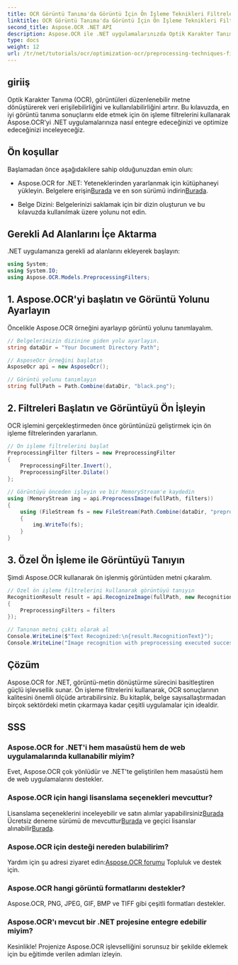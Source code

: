 ```yaml
---
title: OCR Görüntü Tanıma'da Görüntü İçin Ön İşleme Teknikleri Filtreleri
linktitle: OCR Görüntü Tanıma'da Görüntü İçin Ön İşleme Teknikleri Filtreleri
second_title: Aspose.OCR .NET API
description: Aspose.OCR ile .NET uygulamalarınızda Optik Karakter Tanıma (OCR) potansiyelinin kilidini açın. Bu kılavuz, ön işleme filtreleri kullanarak OCR'yi uygulamaya yönelik adım adım bir yaklaşım sağlar.
type: docs
weight: 12
url: /tr/net/tutorials/ocr/optimization-ocr/preprocessing-techniques-filters-for-image/
---
```

## giriiş

Optik Karakter Tanıma (OCR), görüntüleri düzenlenebilir metne dönüştürerek veri erişilebilirliğini ve kullanılabilirliğini artırır. Bu kılavuzda, en iyi görüntü tanıma sonuçlarını elde etmek için ön işleme filtrelerini kullanarak Aspose.OCR'yi .NET uygulamalarınıza nasıl entegre edeceğinizi ve optimize edeceğinizi inceleyeceğiz.

## Ön koşullar

Başlamadan önce aşağıdakilere sahip olduğunuzdan emin olun:

-  Aspose.OCR for .NET: Yeteneklerinden yararlanmak için kütüphaneyi yükleyin. Belgelere erişin[Burada](https://reference.aspose.com/ocr/net/) ve en son sürümü indirin[Burada](https://releases.aspose.com/ocr/net/).

- Belge Dizini: Belgelerinizi saklamak için bir dizin oluşturun ve bu kılavuzda kullanılmak üzere yolunu not edin.

## Gerekli Ad Alanlarını İçe Aktarma

.NET uygulamanıza gerekli ad alanlarını ekleyerek başlayın:

```csharp
using System;
using System.IO;
using Aspose.OCR.Models.PreprocessingFilters;
```

## 1. Aspose.OCR'yi başlatın ve Görüntü Yolunu Ayarlayın

Öncelikle Aspose.OCR örneğini ayarlayıp görüntü yolunu tanımlayalım.

```csharp
// Belgelerinizin dizinine giden yolu ayarlayın.
string dataDir = "Your Document Directory Path";

// AsposeOcr örneğini başlatın
AsposeOcr api = new AsposeOcr();

// Görüntü yolunu tanımlayın
string fullPath = Path.Combine(dataDir, "black.png");
```

## 2. Filtreleri Başlatın ve Görüntüyü Ön İşleyin

OCR işlemini gerçekleştirmeden önce görüntünüzü geliştirmek için ön işleme filtrelerinden yararlanın.

```csharp
// Ön işleme filtrelerini başlat
PreprocessingFilter filters = new PreprocessingFilter
{
    PreprocessingFilter.Invert(),
    PreprocessingFilter.Dilate()
};

// Görüntüyü önceden işleyin ve bir MemoryStream'e kaydedin
using (MemoryStream img = api.PreprocessImage(fullPath, filters))
{
    using (FileStream fs = new FileStream(Path.Combine(dataDir, "preprocessed.png"), FileMode.Create))
    {
        img.WriteTo(fs);
    }
}
```

## 3. Özel Ön İşleme ile Görüntüyü Tanıyın

Şimdi Aspose.OCR kullanarak ön işlenmiş görüntüden metni çıkaralım.

```csharp
// Özel ön işleme filtrelerini kullanarak görüntüyü tanıyın
RecognitionResult result = api.RecognizeImage(fullPath, new RecognitionSettings
{
    PreprocessingFilters = filters
});

// Tanınan metni çıktı olarak al
Console.WriteLine($"Text Recognized:\n{result.RecognitionText}");
Console.WriteLine("Image recognition with preprocessing executed successfully.");
```

## Çözüm

Aspose.OCR for .NET, görüntü-metin dönüştürme sürecini basitleştiren güçlü işlevsellik sunar. Ön işleme filtrelerini kullanarak, OCR sonuçlarının kalitesini önemli ölçüde artırabilirsiniz. Bu kitaplık, belge sayısallaştırmadan birçok sektördeki metin çıkarmaya kadar çeşitli uygulamalar için idealdir.

## SSS

### Aspose.OCR for .NET'i hem masaüstü hem de web uygulamalarında kullanabilir miyim?  
Evet, Aspose.OCR çok yönlüdür ve .NET'te geliştirilen hem masaüstü hem de web uygulamalarını destekler.

### Aspose.OCR için hangi lisanslama seçenekleri mevcuttur?  
 Lisanslama seçeneklerini inceleyebilir ve satın alımlar yapabilirsiniz[Burada](https://purchase.conholdate.com/buy) Ücretsiz deneme sürümü de mevcuttur[Burada](https://releases.aspose.com/) ve geçici lisanslar alınabilir[Burada](https://purchase.conholdate.com/temporary-license/).

### Aspose.OCR için desteği nereden bulabilirim?  
Yardım için şu adresi ziyaret edin:[Aspose.OCR forumu](https://forum.aspose.com/c/ocr/16) Topluluk ve destek için.

### Aspose.OCR hangi görüntü formatlarını destekler?  
Aspose.OCR, PNG, JPEG, GIF, BMP ve TIFF gibi çeşitli formatları destekler.

### Aspose.OCR'ı mevcut bir .NET projesine entegre edebilir miyim?  
Kesinlikle! Projenize Aspose.OCR işlevselliğini sorunsuz bir şekilde eklemek için bu eğitimde verilen adımları izleyin.